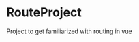 # RouteProject
 Project to get familiarized with routing in vue

 <!-- 
 --------------------------------------------------------------------------------------------------
 
 # TO UPDATE THE DOCS FOLDER USING GIT SO YOUR CHANGES CAN REFLECT ON YOUR GITHUB WEBSITE
 
 --------------------------------------------------------------------------------------------------

 # Rebuild the project
npm run build

# Clear the existing docs folder
rm -rf docs/*

# Move the new build files to the docs folder
mv dist/* docs/

# Commit and push the changes
git add docs
git commit -m "Deploy updated build to GitHub Pages"
git push origin main 

-->

